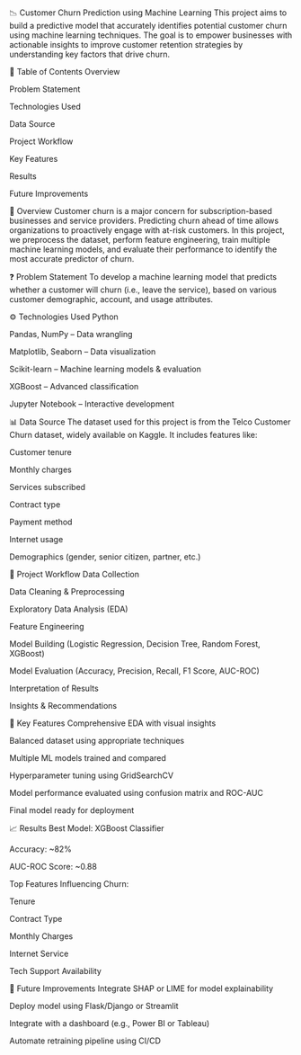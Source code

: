 📉 Customer Churn Prediction using Machine Learning
This project aims to build a predictive model that accurately identifies potential customer churn using machine learning techniques. The goal is to empower businesses with actionable insights to improve customer retention strategies by understanding key factors that drive churn.

📌 Table of Contents
Overview

Problem Statement

Technologies Used

Data Source

Project Workflow

Key Features

Results

Future Improvements


🧾 Overview
Customer churn is a major concern for subscription-based businesses and service providers. Predicting churn ahead of time allows organizations to proactively engage with at-risk customers. In this project, we preprocess the dataset, perform feature engineering, train multiple machine learning models, and evaluate their performance to identify the most accurate predictor of churn.

❓ Problem Statement
To develop a machine learning model that predicts whether a customer will churn (i.e., leave the service), based on various customer demographic, account, and usage attributes.

⚙️ Technologies Used
Python

Pandas, NumPy – Data wrangling

Matplotlib, Seaborn – Data visualization

Scikit-learn – Machine learning models & evaluation

XGBoost – Advanced classification

Jupyter Notebook – Interactive development

📊 Data Source
The dataset used for this project is from the Telco Customer Churn dataset, widely available on Kaggle. It includes features like:

Customer tenure

Monthly charges

Services subscribed

Contract type

Payment method

Internet usage

Demographics (gender, senior citizen, partner, etc.)

🔄 Project Workflow
Data Collection

Data Cleaning & Preprocessing

Exploratory Data Analysis (EDA)

Feature Engineering

Model Building (Logistic Regression, Decision Tree, Random Forest, XGBoost)

Model Evaluation (Accuracy, Precision, Recall, F1 Score, AUC-ROC)

Interpretation of Results

Insights & Recommendations

🚀 Key Features
Comprehensive EDA with visual insights

Balanced dataset using appropriate techniques

Multiple ML models trained and compared

Hyperparameter tuning using GridSearchCV

Model performance evaluated using confusion matrix and ROC-AUC

Final model ready for deployment

📈 Results
Best Model: XGBoost Classifier

Accuracy: ~82%

AUC-ROC Score: ~0.88

Top Features Influencing Churn:

Tenure

Contract Type

Monthly Charges

Internet Service

Tech Support Availability

🔧 Future Improvements
Integrate SHAP or LIME for model explainability

Deploy model using Flask/Django or Streamlit

Integrate with a dashboard (e.g., Power BI or Tableau)

Automate retraining pipeline using CI/CD
